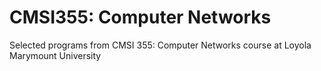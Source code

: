 # CMSI355: Computer Networks
Selected programs from CMSI 355: Computer Networks course at Loyola Marymount University
